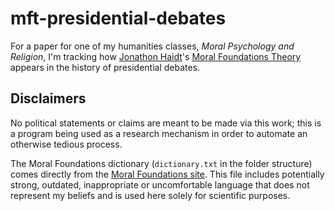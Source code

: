 # mft-presidential-debates
For a paper for one of my humanities classes, *Moral Psychology and Religion*, I'm tracking how [Jonathon Haidt](https://jonathanhaidt.com)'s [Moral Foundations Theory](https://moralfoundations.org) appears in the history of presidential debates.

## Disclaimers
No political statements or claims are meant to be made via this work; this is a program being used as a research mechanism in order to automate an otherwise tedious process.

The Moral Foundations dictionary (`dictionary.txt` in the folder structure) comes directly from the [Moral Foundations site](https://moralfoundations.org/wp-content/uploads/files/downloads/moral%20foundations%20dictionary.dic). This file includes potentially strong, outdated, inappropriate or uncomfortable language that does not represent my beliefs and is used here solely for scientific purposes.
